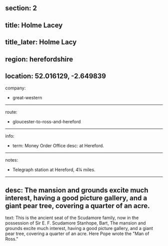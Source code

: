 section: 2
----
title: Holme Lacey
----
title_later: Holme Lacy
----
region: herefordshire
----
location: 52.016129, -2.649839
----
company:
- great-western
----
route:
- gloucester-to-ross-and-hereford
----
info:
- term: Money Order Office
  desc: at Hereford.
----
notes:
- Telegraph station at Hereford, 4¼ miles.
----
desc: The mansion and grounds excite much interest, having a good picture gallery, and a giant pear tree, covering a quarter of an acre.
----
text: This is the ancient seat of the Scudamore family, now in the possession of Sir E. F. Scudamore Stanhope, Bart, The mansion and grounds excite much interest, having a good picture gallery, and a giant pear tree, covering a quarter of an acre. Here Pope wrote the "Man of Ross."

